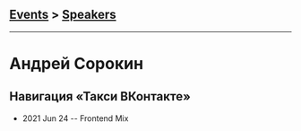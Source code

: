 ## [Events](../README.md) > [Speakers](../speakers.md)
---

# Андрей Сорокин

## Навигация «Такси ВКонтакте»
- 2021 Jun 24 -- Frontend Mix    
